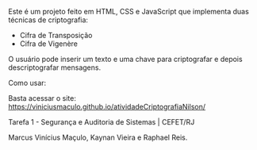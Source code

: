 Este é um projeto feito em HTML, CSS e JavaScript que implementa duas técnicas de criptografia:

- Cifra de Transposição
- Cifra de Vigenère

O usuário pode inserir um texto e uma chave para criptografar e depois descriptografar mensagens.

Como usar:

Basta acessar o site: https://viniciusmaculo.github.io/atividadeCriptografiaNilson/

Tarefa 1 - Segurança e Auditoria de Sistemas | CEFET/RJ

Marcus Vinícius Maçulo, Kaynan Vieira e Raphael Reis.